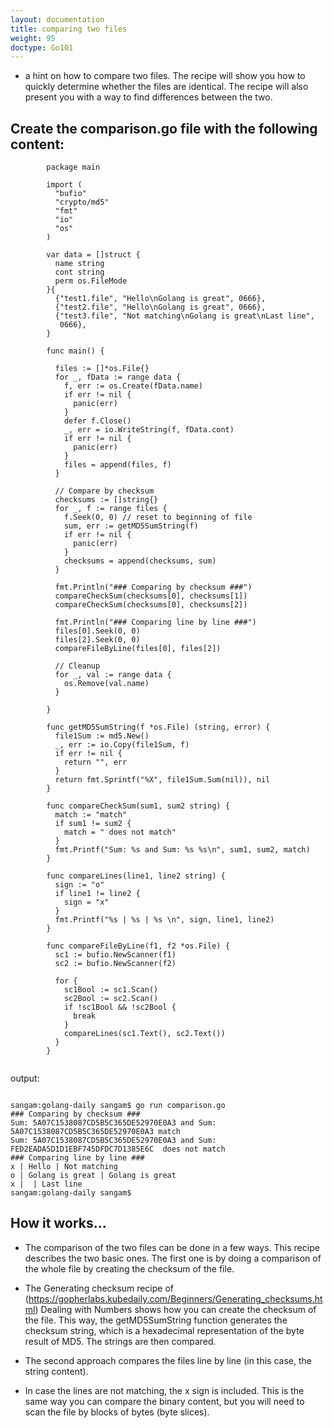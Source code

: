 ```yaml
---
layout: documentation
title: comparing two files
weight: 95
doctype: Go101
---
```


- a hint on how to compare two files. The recipe will show you how to quickly determine whether the files are identical. The recipe will also present you with a way to find differences between the two.

## Create the comparison.go file with the following content:

```
        package main

        import (
          "bufio"
          "crypto/md5"
          "fmt"
          "io"
          "os"
        )

        var data = []struct {
          name string
          cont string
          perm os.FileMode
        }{
          {"test1.file", "Hello\nGolang is great", 0666},
          {"test2.file", "Hello\nGolang is great", 0666},
          {"test3.file", "Not matching\nGolang is great\nLast line",
           0666},
        }

        func main() {

          files := []*os.File{}
          for _, fData := range data {
            f, err := os.Create(fData.name)
            if err != nil {
              panic(err)
            }
            defer f.Close()
            _, err = io.WriteString(f, fData.cont)
            if err != nil {
              panic(err)
            }
            files = append(files, f)
          }

          // Compare by checksum
          checksums := []string{}
          for _, f := range files {
            f.Seek(0, 0) // reset to beginning of file
            sum, err := getMD5SumString(f)
            if err != nil {
              panic(err)
            }
            checksums = append(checksums, sum)
          }

          fmt.Println("### Comparing by checksum ###")
          compareCheckSum(checksums[0], checksums[1])
          compareCheckSum(checksums[0], checksums[2])

          fmt.Println("### Comparing line by line ###")
          files[0].Seek(0, 0)
          files[2].Seek(0, 0)
          compareFileByLine(files[0], files[2])

          // Cleanup
          for _, val := range data {
            os.Remove(val.name)
          }

        }

        func getMD5SumString(f *os.File) (string, error) {
          file1Sum := md5.New()
          _, err := io.Copy(file1Sum, f)
          if err != nil {
            return "", err
          }
          return fmt.Sprintf("%X", file1Sum.Sum(nil)), nil
        }

        func compareCheckSum(sum1, sum2 string) {
          match := "match"
          if sum1 != sum2 {
            match = " does not match"
          }
          fmt.Printf("Sum: %s and Sum: %s %s\n", sum1, sum2, match)
        }

        func compareLines(line1, line2 string) {
          sign := "o"
          if line1 != line2 {
            sign = "x"
          }
          fmt.Printf("%s | %s | %s \n", sign, line1, line2)
        }

        func compareFileByLine(f1, f2 *os.File) {
          sc1 := bufio.NewScanner(f1)
          sc2 := bufio.NewScanner(f2)

          for {
            sc1Bool := sc1.Scan()
            sc2Bool := sc2.Scan()
            if !sc1Bool && !sc2Bool {
              break
            }
            compareLines(sc1.Text(), sc2.Text())
          }
        }


```
output:
```

sangam:golang-daily sangam$ go run comparison.go
### Comparing by checksum ###
Sum: 5A07C1538087CD5B5C365DE52970E0A3 and Sum: 5A07C1538087CD5B5C365DE52970E0A3 match
Sum: 5A07C1538087CD5B5C365DE52970E0A3 and Sum: FED2EADA5D1D1EBF745DFDC7D1385E6C  does not match
### Comparing line by line ###
x | Hello | Not matching 
o | Golang is great | Golang is great 
x |  | Last line 
sangam:golang-daily sangam$

```
## How it works...

- The comparison of the two files can be done in a few ways. This recipe describes the two basic ones.
The first one is by doing a comparison of the whole file by creating the checksum of the file.

- The Generating checksum recipe of (https://gopherlabs.kubedaily.com/Beginners/Generating_checksums.html) Dealing with Numbers shows how you can create the checksum of the file. This way, the getMD5SumString function generates the checksum string, which is a hexadecimal representation of the byte result of MD5. The strings are then compared.

- The second approach compares the files line by line (in this case, the string content). 
- In case the lines are not matching, the x sign is included. This is the same way you can compare the binary content,
but you will need to scan the file by blocks of bytes (byte slices).
